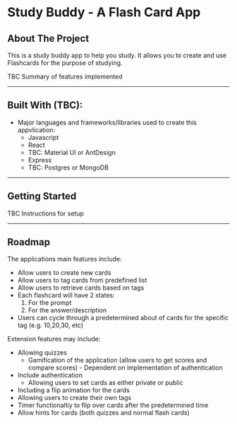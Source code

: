 # Study Buddy - A Flash Card App

## About The Project
This is a study buddy app to help you study. It allows you to create and use Flashcards for the purpose of studying.

TBC Summary of features implemented

---

## Built With (TBC):
* Major languages and frameworks/libraries used to create this appvlication:
  * Javascript
  * React
  * TBC: Material UI or AntDesign
  * Express
  * TBC: Postgres or MongoDB

---

## Getting Started
TBC Instructions for setup

---

## Roadmap
The applications main features include:
* Allow users to create new cards
* Allow users to tag cards from predefined list
* Allow users to retrieve cards based on tags
* Each flashcard will have 2 states:
  1. For the prompt
  2. For the answer/description
* Users can cycle through a predetermined about of cards for the specific tag (e.g. 10,20,30, etc)

Extension features may include:
* Allowing quizzes
  * Gamification of the application (allow users to get scores and compare scores) - Dependent on implementation of authentication
* Include authentication
  * Allowing users to set cards as either private or public
* Including a flip animation for the cards
* Allowing users to create their own tags
* Timer functionaltiy to flip over cards after the predetermined time
* Allow hints for cards (both quizzes and normal flash cards)
